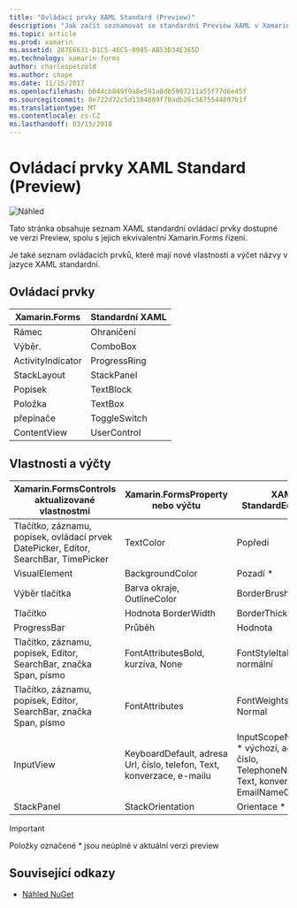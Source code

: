 ```yaml
---
title: "Ovládací prvky XAML Standard (Preview)"
description: "Jak začít seznamovat se standardní Preview XAML v Xamarin.Forms"
ms.topic: article
ms.prod: xamarin
ms.assetid: 287E6631-D1C5-46C5-8905-AB53D34E365D
ms.technology: xamarin-forms
author: charlespetzold
ms.author: chape
ms.date: 11/15/2017
ms.openlocfilehash: b044cb849f9a8e591a8db5907211a55f77d6e45f
ms.sourcegitcommit: 8e722d72c5d1384889f70adb26c5675544897b1f
ms.translationtype: MT
ms.contentlocale: cs-CZ
ms.lasthandoff: 03/15/2018
---
```

# <a name="xaml-standard-preview-controls"></a>Ovládací prvky XAML Standard (Preview)

![Náhled](~/media/shared/preview.png)

Tato stránka obsahuje seznam XAML standardní ovládací prvky dostupné ve verzi Preview, spolu s jejich ekvivalentní Xamarin.Forms řízení.

Je také seznam ovládacích prvků, které mají nové vlastnosti a výčet názvy v jazyce XAML standardní.

## <a name="controls"></a>Ovládací prvky

|Xamarin.Forms|Standardní XAML|
|--- |--- |
|Rámec|Ohraničení|
|Výběr.|ComboBox|
|ActivityIndicator|ProgressRing|
|StackLayout|StackPanel|
|Popisek|TextBlock|
|Položka|TextBox|
|přepínače|ToggleSwitch|
|ContentView|UserControl|


## <a name="properties-and-enumerations"></a>Vlastnosti a výčty

|Xamarin.FormsControls aktualizované vlastnostmi|Xamarin.FormsProperty nebo výčtu|XAML StandardEquivalent|
|--- |--- |--- |
|Tlačítko, záznamu, popisek, ovládací prvek DatePicker, Editor, SearchBar, TimePicker|TextColor|Popředí|
|VisualElement|BackgroundColor|Pozadí *|
|Výběr tlačítka|Barva okraje, OutlineColor|BorderBrush|
|Tlačítko|Hodnota BorderWidth|BorderThickness|
|ProgressBar|Průběh|Hodnota|
|Tlačítko, záznamu, popisek, Editor, SearchBar, značka Span, písmo|FontAttributesBold, kurzíva, None|FontStyleItalic, normální|
|Tlačítko, záznamu, popisek, Editor, SearchBar, značka Span, písmo|FontAttributes|FontWeights *Bold, Normal|
|InputView|KeyboardDefault, adresa Url, číslo, telefon, Text, konverzace, e-mailu|InputScopeNameValue * výchozí, adresa Url, číslo, TelephoneNumber, Text, konverzace, EmailNameOrAddress|
|StackPanel|StackOrientation|Orientace *|

> [!IMPORTANT]
> Položky označené * jsou neúplné v aktuální verzi preview

## <a name="related-links"></a>Související odkazy

- [Náhled NuGet](https://aka.ms/xf-xamlstandard-nuget)
